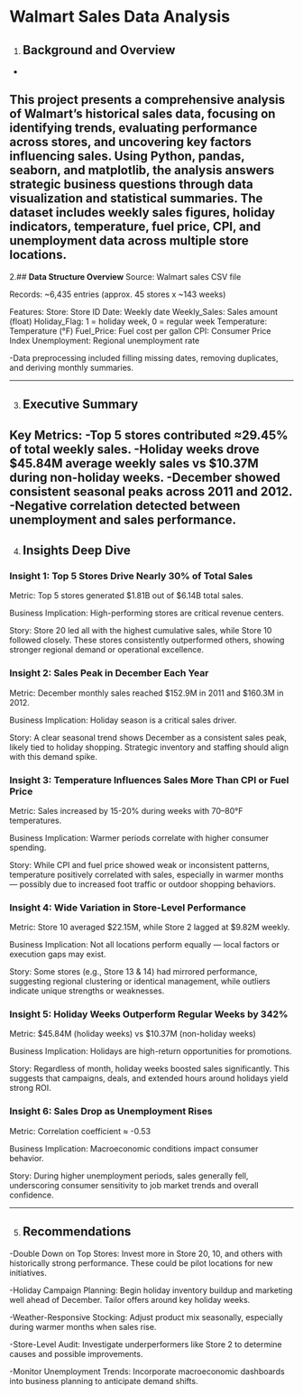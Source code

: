 # Walmart Sales Data Analysis

1. ## **Background and Overview**
-
This project presents a comprehensive analysis of Walmart’s historical sales data, focusing on identifying trends, evaluating performance across stores, and uncovering key factors influencing sales. Using Python, pandas, seaborn, and matplotlib, the analysis answers strategic business questions through data visualization and statistical summaries. The dataset includes weekly sales figures, holiday indicators, temperature, fuel price, CPI, and unemployment data across multiple store locations.
---

2.## **Data Structure Overview**
Source: Walmart sales CSV file

Records: ~6,435 entries (approx. 45 stores x ~143 weeks)

Features:
Store: Store ID
Date: Weekly date
Weekly_Sales: Sales amount (float)
Holiday_Flag: 1 = holiday week, 0 = regular week
Temperature: Temperature (°F)
Fuel_Price: Fuel cost per gallon
CPI: Consumer Price Index
Unemployment: Regional unemployment rate

-Data preprocessing included filling missing dates, removing duplicates, and deriving monthly summaries.

---
3. ## **Executive Summary**

Key Metrics:
-Top 5 stores contributed ≈29.45% of total weekly sales.
-Holiday weeks drove $45.84M average weekly sales vs $10.37M during non-holiday weeks.
-December showed consistent seasonal peaks across 2011 and 2012.
-Negative correlation detected between unemployment and sales performance.
---

4. ## **Insights Deep Dive**
   
### Insight 1: Top 5 Stores Drive Nearly 30% of Total Sales
Metric: Top 5 stores generated $1.81B out of $6.14B total sales.

Business Implication: High-performing stores are critical revenue centers.

Story: Store 20 led all with the highest cumulative sales, while Store 10 followed closely. These stores consistently outperformed others, showing stronger regional demand or operational excellence.

### Insight 2: Sales Peak in December Each Year
Metric: December monthly sales reached $152.9M in 2011 and $160.3M in 2012.

Business Implication: Holiday season is a critical sales driver.

Story: A clear seasonal trend shows December as a consistent sales peak, likely tied to holiday shopping. Strategic inventory and staffing should align with this demand spike.

### Insight 3: Temperature Influences Sales More Than CPI or Fuel Price
Metric: Sales increased by 15-20% during weeks with 70–80°F temperatures.

Business Implication: Warmer periods correlate with higher consumer spending.

Story: While CPI and fuel price showed weak or inconsistent patterns, temperature positively correlated with sales, especially in warmer months — possibly due to increased foot traffic or outdoor shopping behaviors.

### Insight 4: Wide Variation in Store-Level Performance
Metric: Store 10 averaged $22.15M, while Store 2 lagged at $9.82M weekly.

Business Implication: Not all locations perform equally — local factors or execution gaps may exist.

Story: Some stores (e.g., Store 13 & 14) had mirrored performance, suggesting regional clustering or identical management, while outliers indicate unique strengths or weaknesses.

### Insight 5: Holiday Weeks Outperform Regular Weeks by 342%
Metric: $45.84M (holiday weeks) vs $10.37M (non-holiday weeks)

Business Implication: Holidays are high-return opportunities for promotions.

Story: Regardless of month, holiday weeks boosted sales significantly. This suggests that campaigns, deals, and extended hours around holidays yield strong ROI.

### Insight 6: Sales Drop as Unemployment Rises
Metric: Correlation coefficient ≈ -0.53

Business Implication: Macroeconomic conditions impact consumer behavior.

Story: During higher unemployment periods, sales generally fell, underscoring consumer sensitivity to job market trends and overall confidence.

---
5. ## **Recommendations**

-Double Down on Top Stores: Invest more in Store 20, 10, and others with historically strong performance. These could be pilot locations for new initiatives.

-Holiday Campaign Planning: Begin holiday inventory buildup and marketing well ahead of December. Tailor offers around key holiday weeks.

-Weather-Responsive Stocking: Adjust product mix seasonally, especially during warmer months when sales rise.

-Store-Level Audit: Investigate underperformers like Store 2 to determine causes and possible improvements.

-Monitor Unemployment Trends: Incorporate macroeconomic dashboards into business planning to anticipate demand shifts.
